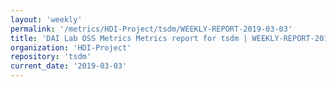 ```yaml
---
layout: 'weekly'
permalink: '/metrics/HDI-Project/tsdm/WEEKLY-REPORT-2019-03-03'
title: 'DAI Lab OSS Metrics Metrics report for tsdm | WEEKLY-REPORT-2019-03-03'
organization: 'HDI-Project'
repository: 'tsdm'
current_date: '2019-03-03'
---
```

